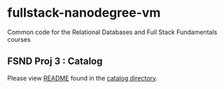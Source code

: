 fullstack-nanodegree-vm
=============

Common code for the Relational Databases and Full Stack Fundamentals courses

## FSND Proj 3 : Catalog

Please view [README](vagrant/catalog/README.md) found in the [catalog directory](vagrant/catalog/).
